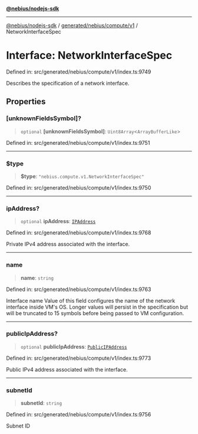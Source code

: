 [**@nebius/nodejs-sdk**](../../../../../README.md)

---

[@nebius/nodejs-sdk](../../../../../README.md) / [generated/nebius/compute/v1](../README.md) / NetworkInterfaceSpec

# Interface: NetworkInterfaceSpec

Defined in: src/generated/nebius/compute/v1/index.ts:9749

Describes the specification of a network interface.

## Properties

### \[unknownFieldsSymbol\]?

> `optional` **\[unknownFieldsSymbol\]**: `Uint8Array`\<`ArrayBufferLike`\>

Defined in: src/generated/nebius/compute/v1/index.ts:9751

---

### $type

> **$type**: `"nebius.compute.v1.NetworkInterfaceSpec"`

Defined in: src/generated/nebius/compute/v1/index.ts:9750

---

### ipAddress?

> `optional` **ipAddress**: [`IPAddress`](IPAddress.md)

Defined in: src/generated/nebius/compute/v1/index.ts:9768

Private IPv4 address associated with the interface.

---

### name

> **name**: `string`

Defined in: src/generated/nebius/compute/v1/index.ts:9763

Interface name
Value of this field configures the name of the network interface inside VM's OS.
Longer values will persist in the specification but will be truncated to 15 symbols before being passed to VM configuration.

---

### publicIpAddress?

> `optional` **publicIpAddress**: [`PublicIPAddress`](PublicIPAddress.md)

Defined in: src/generated/nebius/compute/v1/index.ts:9773

Public IPv4 address associated with the interface.

---

### subnetId

> **subnetId**: `string`

Defined in: src/generated/nebius/compute/v1/index.ts:9756

Subnet ID
